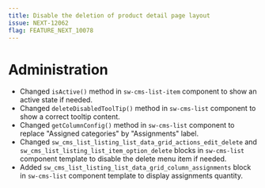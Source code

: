 ```yaml
---
title: Disable the deletion of product detail page layout
issue: NEXT-12062
flag: FEATURE_NEXT_10078
---
```

# Administration
* Changed `isActive()` method in `sw-cms-list-item` component to show an active state if needed.
* Changed `deleteDisabledToolTip()` method in `sw-cms-list` component to show a correct tooltip content.
* Changed `getColumnConfig()` method in `sw-cms-list` component to replace "Assigned categories" by "Assignments" label.
* Changed `sw_cms_list_listing_list_data_grid_actions_edit_delete` and `sw_cms_list_listing_list_item_option_delete` blocks in `sw-cms-list` component template to disable the delete menu item if needed.
* Added `sw_cms_list_listing_list_data_grid_column_assignments` block in `sw-cms-list` component template to display assignments quantity. 
